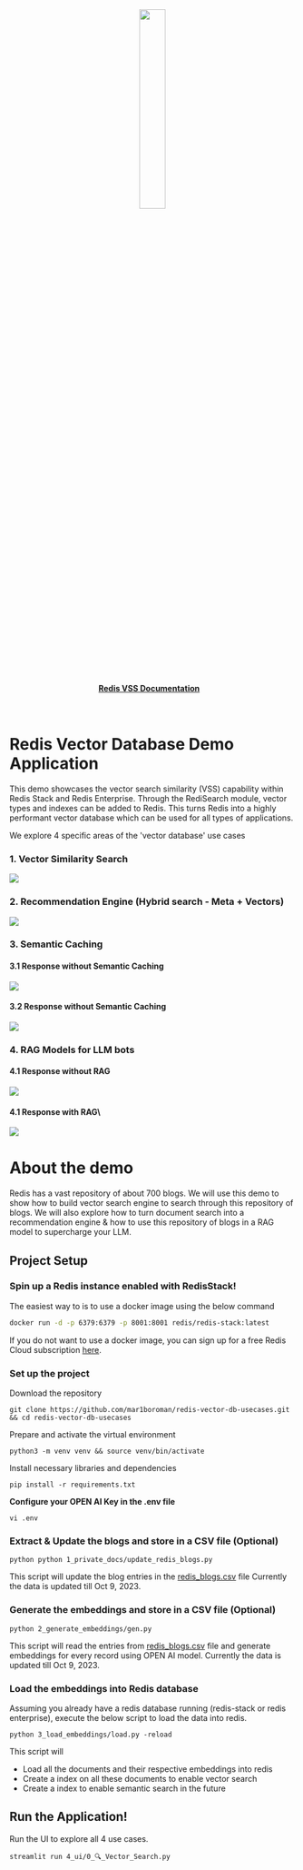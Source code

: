 <div align="center">
    <a href="https://github.com/mar1boroman/redis-vector-db-usecases"><img src="./0_assets/redis-cube-red-white-rgb.svg" width="30%"><img></a>
    <br />
    <br />
<div display="inline-block">
    <a href="https://redis.io/docs/stack/search/reference/vectors/"><b>Redis VSS Documentation</b></a>&nbsp;&nbsp;&nbsp;
  </div>
    <br />
    <br />
</div>

# Redis Vector Database Demo Application

This demo showcases the vector search similarity (VSS) capability within Redis Stack and Redis Enterprise.
Through the RediSearch module, vector types and indexes can be added to Redis. This turns Redis into
a highly performant vector database which can be used for all types of applications.

We explore 4 specific areas of the 'vector database' use cases
### 1. Vector Similarity Search
![](0_assets/Vector_Search.gif)

### 2. Recommendation Engine (Hybrid search - Meta + Vectors)
![](0_assets/Recommendation_Engine.gif)

### 3. Semantic Caching

#### 3.1 Response without Semantic Caching

![](0_assets/Summary_without_Semantic_Cache.gif)

#### 3.2 Response without Semantic Caching

![](0_assets/Summary_with_Semantic_Cache.gif)

### 4. RAG Models for LLM bots

#### 4.1 Response without RAG

![](0_assets/LLM_No_RAG.gif)

#### 4.1 Response with RAG\

![](0_assets/LLM_With_RAG.gif)


# About the demo

Redis has a vast repository of about 700 blogs.
We will use this demo to show how to build vector search engine to search through this repository of blogs.
We will also explore how to turn document search into a recommendation engine & how to use this repository of blogs
in a RAG model to supercharge your LLM.



## Project Setup

### Spin up a Redis instance enabled with RedisStack!

The easiest way to is to use a docker image using the below command
```bash
docker run -d -p 6379:6379 -p 8001:8001 redis/redis-stack:latest
```

If you do not want to use a docker image, you can sign up for a free Redis Cloud subscription [here](https://redis.com/try-free).

###  Set up the project

Download the repository

```
git clone https://github.com/mar1boroman/redis-vector-db-usecases.git && cd redis-vector-db-usecases
```
Prepare and activate the virtual environment

```
python3 -m venv venv && source venv/bin/activate
```

Install necessary libraries and dependencies

```
pip install -r requirements.txt
```

**Configure your OPEN AI Key in the .env file**

```
vi .env
```


### Extract & Update the blogs and store in a CSV file (Optional)

```
python python 1_private_docs/update_redis_blogs.py
```

This script will update the blog entries in the [redis_blogs.csv](./1_private_docs/redis_blogs.csv) file
Currently the data is updated till Oct 9, 2023.

### Generate the embeddings and store in a CSV file (Optional)


```
python 2_generate_embeddings/gen.py
```

This script will read the entries from [redis_blogs.csv](./1_private_docs/redis_blogs.csv) file and generate embeddings for every record using OPEN AI model.
Currently the data is updated till Oct 9, 2023.

### Load the embeddings into Redis database

Assuming you already have a redis database running (redis-stack  or redis enterprise), execute the below script to load the data into redis.

```
python 3_load_embeddings/load.py -reload
```
This script will
- Load all the documents and their respective embeddings into redis
- Create a index on all these documents to enable vector search
- Create a index to enable semantic search in the future

## Run the Application!

Run the UI to explore all 4 use cases.

```
streamlit run 4_ui/0_🔍_Vector_Search.py
```
